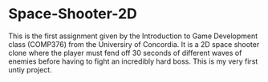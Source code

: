 # Space-Shooter-2D
This is the first assignment given by the Introduction to Game Development class (COMP376) from the Universiry of Concordia.
It is a 2D space shooter clone where the player must fend off 30 seconds of different waves of enemies before having to fight an incredibly hard boss.
This is my very first untiy project.
